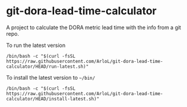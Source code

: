 # git-dora-lead-time-calculator

A project to calculate the DORA metric lead time with the info from a git repo.

To run the latest version

`/bin/bash -c "$(curl -fsSL https://raw.githubusercontent.com/ArloL/git-dora-lead-time-calculator/HEAD/run-latest.sh)"`

To install the latest version to `~/bin/`

`/bin/bash -c "$(curl -fsSL https://raw.githubusercontent.com/ArloL/git-dora-lead-time-calculator/HEAD/install-latest.sh)"`
